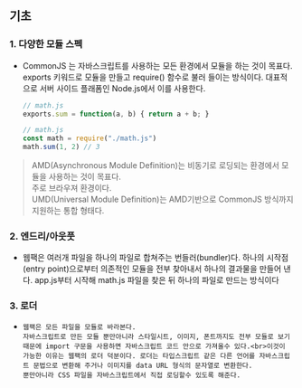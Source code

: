 ## 기초
### **1. 다양한 모듈 스펙**
   - CommonJS 는 자바스크립트를 사용하는 모든 환경에서 모듈을 하는 것이 목표다. exports 키워드로 모듈을 만들고 require() 함수로 불러 들이는 방식이다. 대표적으로 서버 사이드 플래폼인 Node.js에서 이를 사용한다.
        ```javascript
        // math.js
        exports.sum = function(a, b) { return a + b; }
        ```
        ```javascript
        // math.js
        const math = require("./math.js")
        math.sum(1, 2) // 3
        ```
   >AMD(Asynchronous Module Definition)는 비동기로 로딩되는 환경에서 모듈을 사용하는 것이 목표다.<br>주로 브라우져 환경이다.<br>UMD(Universal Module Definition)는 AMD기반으로 CommonJS 방식까지 지원하는 통합 형태다.

### **2. 엔드리/아웃풋**
   - 웹팩은 여러개 파일을 하나의 파일로 합쳐주는 번들러(bundler)다. 하나의 시작점(entry point)으로부터 의존적인 모듈을 전부 찾아내서 하나의 결과물을 만들어 낸다. app.js부터 시작해 math.js 파일을 찾은 뒤 하나의 파일로 만드는 방식이다

### **3. 로더**
   - ```text
     웹팩은 모든 파일을 모듈로 바라본다.
     자바스크립트로 만든 모듈 뿐만아니라 스타일시트, 이미지, 폰트까지도 전부 모듈로 보기 때문에 import 구문을 사용하면 자바스크립트 코드 안으로 가져올수 있다.<br>이것이 가능한 이유는 웹팩의 로더 덕분이다. 로더는 타입스크립트 같은 다른 언어를 자바스크립트 문법으로 변환해 주거나 이미지를 data URL 형식의 문자열로 변환한다.
     뿐만아니라 CSS 파일을 자바스크립트에서 직접 로딩할수 있도록 해준다. 
     ```
